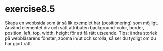 # exercise8.5
Skapa en webbsida som är så lik exemplet här (positionering) som möjligt. Använd elementet div och sätt attributen background-color, border, position, left, top, width, height för att få rätt utseende. Tips: ändra storlek på webbläsarens fönster, zooma in/ut och scrolla, så ser du tydligt om du har gjort rätt.
